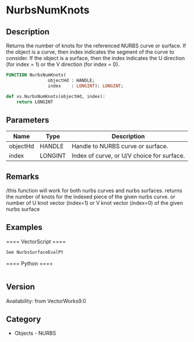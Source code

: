 # NurbsNumKnots

## Description
Returns the number of knots for the referenced NURBS curve or surface. If the object is a curve, then index indicates the segment of the curve to consider. If the object is a surface, then the index indicates the U direction (for index = 1) or the V direction (for index = 0).

```pascal
FUNCTION NurbsNumKnots(
				objectHd : HANDLE;
				index    : LONGINT): LONGINT;
```

```python
def vs.NurbsNumKnots(objectHd, index):
    return LONGINT
```

## Parameters
|Name|Type|Description|
|---|---|---|
|objectHd|HANDLE|Handle to NURBS curve or surface.|
|index|LONGINT|Index of curve, or U/V choice for surface.|

## Remarks
/this function will work for both nurbs curves and nurbs surfaces.
returns the number of knots for the indexed piece of the given nurbs curve.  or number of U knot vector (index=1) or V knot vector (index=0) of the given nurbs surface

## Examples
==== VectorScript ====
```pascal
See NurbsSurfaceEvalPt
```
==== Python ====
```python

```

## Version
Availability: from VectorWorks9.0

## Category
* Objects - NURBS

